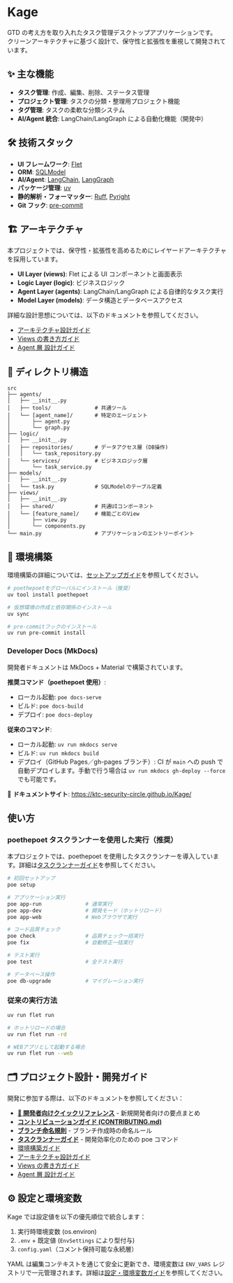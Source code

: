 # Kage

GTD の考え方を取り入れたタスク管理デスクトップアプリケーションです。  
クリーンアーキテクチャに基づく設計で、保守性と拡張性を重視して開発されています。

## ✨ 主な機能

- **タスク管理**: 作成、編集、削除、ステータス管理
- **プロジェクト管理**: タスクの分類・整理用プロジェクト機能
- **タグ管理**: タスクの柔軟な分類システム
- **AI/Agent 統合**: LangChain/LangGraph による自動化機能（開発中）

## 🛠️ 技術スタック

- **UI フレームワーク**: [Flet](https://flet.dev/)
- **ORM**: [SQLModel](https://sqlmodel.tiangolo.com/)
- **AI/Agent**: [LangChain](https://python.langchain.com/), [LangGraph](https://python.langchain.com/docs/langgraph/)
- **パッケージ管理**: [uv](https://docs.astral.sh/uv/)
- **静的解析・フォーマッター**: [Ruff](https://docs.astral.sh/ruff/), [Pyright](https://microsoft.github.io/pyright/#/)
- **Git フック**: [pre-commit](https://pre-commit.com/)

## 🏗️ アーキテクチャ

本プロジェクトでは、保守性・拡張性を高めるためにレイヤードアーキテクチャを採用しています。

- **UI Layer (views)**: Flet による UI コンポーネントと画面表示
- **Logic Layer (logic)**: ビジネスロジック
- **Agent Layer (agents)**: LangChain/LangGraph による自律的なタスク実行
- **Model Layer (models)**: データ構造とデータベースアクセス

詳細な設計思想については、以下のドキュメントを参照してください。

- [アーキテクチャ設計ガイド](docs/architecture-design.md)
- [Views の書き方ガイド](docs/views_guide.md)
- [Agent 層 設計ガイド](docs/agents_guide.md)

## 📂 ディレクトリ構造

```plain text
src
├── agents/
│   ├── __init__.py
│   ├── tools/              # 共通ツール
│   └── [agent_name]/       # 特定のエージェント
│       ├── agent.py
│       └── graph.py
├── logic/
│   ├── __init__.py
│   ├── repositories/       # データアクセス層 (DB操作)
│   │   └── task_repository.py
│   └── services/           # ビジネスロジック層
│       └── task_service.py
├── models/
│   ├── __init__.py
│   └── task.py             # SQLModelのテーブル定義
├── views/
│   ├── __init__.py
│   ├── shared/             # 共通UIコンポーネント
│   └── [feature_name]/     # 機能ごとのView
│       ├── view.py
│       └── components.py
└── main.py                 # アプリケーションのエントリーポイント
```

## 🚀 環境構築

環境構築の詳細については、[セットアップガイド](docs/dev/setup.md)を参照してください。

```bash
# poethepoetをグローバルにインストール（推奨）
uv tool install poethepoet

# 仮想環境の作成と依存関係のインストール
uv sync

# pre-commitフックのインストール
uv run pre-commit install
```

### Developer Docs (MkDocs)

開発者ドキュメントは MkDocs + Material で構築されています。

**推奨コマンド（poethepoet 使用）**:

- ローカル起動: `poe docs-serve`
- ビルド: `poe docs-build`
- デプロイ: `poe docs-deploy`

**従来のコマンド**:

- ローカル起動: `uv run mkdocs serve`
- ビルド: `uv run mkdocs build`
- デプロイ（GitHub Pages／gh-pages ブランチ）: CI が `main` への push で自動デプロイします。手動で行う場合は `uv run mkdocs gh-deploy --force` でも可能です。

📖 **ドキュメントサイト**: <https://ktc-security-circle.github.io/Kage/>

## 使い方

### poethepoet タスクランナーを使用した実行（推奨）

本プロジェクトでは、poethepoet を使用したタスクランナーを導入しています。詳細は[タスクランナーガイド](docs/task_runner.md)を参照してください。

```bash
# 初回セットアップ
poe setup

# アプリケーション実行
poe app-run              # 通常実行
poe app-dev              # 開発モード（ホットリロード）
poe app-web              # Webブラウザで実行

# コード品質チェック
poe check                # 品質チェック一括実行
poe fix                  # 自動修正一括実行

# テスト実行
poe test                 # 全テスト実行

# データベース操作
poe db-upgrade           # マイグレーション実行
```

### 従来の実行方法

```bash
uv run flet run

# ホットリロードの場合
uv run flet run -rd

# WEBアプリとして起動する場合
uv run flet run --web
```

## 🗂️ プロジェクト設計・開発ガイド

開発に参加する際は、以下のドキュメントを参照してください：

- [**🚀 開発者向けクイックリファレンス**](.github/QUICK_REFERENCE.md) - 新規開発者向けの要点まとめ
- [**コントリビューションガイド (CONTRIBUTING.md)**](CONTRIBUTING.md)
- [**ブランチ命名規則**](docs/dev/branch_naming.md) - ブランチ作成時の命名ルール
- [**タスクランナーガイド**](docs/dev/task_runner.md) - 開発効率化のための poe コマンド
- [環境構築ガイド](docs/dev/setup.md)
- [アーキテクチャ設計ガイド](docs/dev/architecture-design.md)
- [Views の書き方ガイド](docs/dev/views_guide.md)
- [Agent 層 設計ガイド](docs/dev/agents_guide.md)

## ⚙️ 設定と環境変数

Kage では設定値を以下の優先順位で統合します：

1. 実行時環境変数 (os.environ)
2. `.env` + 既定値 (`EnvSettings` により型付与)
3. `config.yaml`（コメント保持可能な永続層）

YAML は編集コンテキストを通じて安全に更新でき、環境変数は `ENV_VARS` レジストリで一元管理されます。詳細は[設定・環境変数ガイド](docs/dev/configuration.md)を参照してください。
